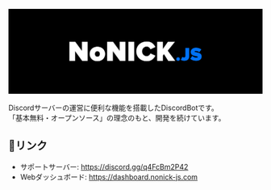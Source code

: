 ![banner](/assets/banner.png)

Discordサーバーの運営に便利な機能を搭載したDiscordBotです。  
「基本無料・オープンソース」の理念のもと、開発を続けています。

## 🔗リンク
* サポートサーバー: https://discord.gg/q4FcBm2P42
* Webダッシュボード: https://dashboard.nonick-js.com
